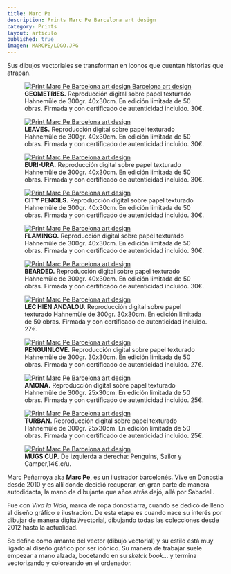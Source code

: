```yaml
---
title: Marc Pe
description: Prints Marc Pe Barcelona art design 
category: Prints
layout: articulo
published: true
imagen: MARCPE/LOGO.JPG
---
```


Sus dibujos vectoriales se transforman en iconos que cuentan historias que atrapan.

<div class="figure-group">
<figure>
	<a href="/images/MARCPE/geometries.jpg"><img src="/images/MARCPE/geometries.jpg" alt="Print Marc Pe Barcelona art design Barcelona art design"></a>
	<figcaption><b>GEOMETRIES.</b>
	  	Reproducción digital sobre papel texturado Hahnemüle de 300gr. 40x30cm. En edición limitada de 50 obras. Firmada  y con certificado de autenticidad incluido. 30€.</figcaption>
</figure>

<figure>
	<a href="/images/MARCPE/Leaves.jpg"><img src="/images/MARCPE/Leaves.jpg" alt="Print Marc Pe Barcelona art design"></a>
	<figcaption><b>LEAVES.</b>
Reproducción digital sobre papel texturado Hahnemüle de 300gr. 40x30cm. En edición limitada de 50 obras. Firmada  y con certificado de autenticidad incluido. 30€.</figcaption>
</figure>

<figure>
	<a href="/images/MARCPE/EuriUra.jpg"><img src="/images/MARCPE/EuriUra.jpg" alt="Print Marc Pe Barcelona art design"></a>
	<figcaption><b>EURI-URA.</b>
Reproducción digital sobre papel texturado Hahnemüle de 300gr. 40x30cm. En edición limitada de 50 obras. Firmada  y con certificado de autenticidad incluido. 30€.</figcaption>
</figure>

<figure>
	<a href="/images/MARCPE/CityPencils.jpg"><img src="/images/MARCPE/CityPencils.jpg" alt="Print Marc Pe Barcelona art design"></a>
	<figcaption><b>CITY PENCILS.</b>
Reproducción digital sobre papel texturado Hahnemüle de 300gr. 40x30cm. En edición limitada de 50 obras. Firmada  y con certificado de autenticidad incluido. 30€.</figcaption>
</figure>

<figure>
	<a href="/images/MARCPE/flamingo.jpg"><img src="/images/MARCPE/flamingo.jpg" alt="Print Marc Pe Barcelona art design"></a>
	<figcaption><b>FLAMINGO.</b>
Reproducción digital sobre papel texturado Hahnemüle de 300gr. 40x30cm. En edición limitada de 50 obras. Firmada  y con certificado de autenticidad incluido. 30€.</figcaption>
</figure>

<figure>
	<a href="/images/MARCPE/Bearded.jpg"><img src="/images/MARCPE/Bearded.jpg" alt="Print Marc Pe Barcelona art design"></a>
	<figcaption><b>BEARDED.</b>
Reproducción digital sobre papel texturado Hahnemüle de 300gr. 40x30cm. En edición limitada de 50 obras. Firmada  y con certificado de autenticidad incluido. 30€.</figcaption>
</figure>

<figure>
	<a href="/images/MARCPE/LeChienAndalou jpg"><img src="/images/MARCPE/LeChienAndalou.jpg" alt="Print Marc Pe Barcelona art design"></a>
	<figcaption><b>LEC HIEN ANDALOU.</b> 
Reproducción digital sobre papel texturado Hahnemüle de 300gr. 30x30cm. En edición limitada de 50 obras. Firmada  y con certificado de autenticidad incluido. 27€.</figcaption>
</figure>

<figure>
	<a href="/images/MARCPE/PenguinLove.jpg"><img src="/images/MARCPE/PenguinLove.jpg" alt="Print Marc Pe Barcelona art design"></a>
	<figcaption><b>PENGUINLOVE.</b> 
Reproducción digital sobre papel texturado Hahnemüle de 300gr. 30x30cm. En edición limitada de 50 obras. Firmada  y con certificado de autenticidad incluido. 27€.</figcaption>
</figure>

<figure>
	<a href="/images/MARCPE/amona.jpg"><img src="/images/MARCPE/amona.jpg" alt="Print Marc Pe Barcelona art design"></a>
	<figcaption><b>AMONA.</b> 
Reproducción digital sobre papel texturado Hahnemüle de 300gr. 25x30cm. En edición limitada de 50 obras. Firmada  y con certificado de autenticidad incluido. 25€.</figcaption>
</figure>

<figure>
	<a href="/images/MARCPE/turban.jpg"><img src="/images/MARCPE/turban.jpg" alt="Print Marc Pe Barcelona art design"></a>
	<figcaption><b>TURBAN.</b> 
Reproducción digital sobre papel texturado Hahnemüle de 300gr. 25x30cm. En edición limitada de 50 obras. Firmada  y con certificado de autenticidad incluido. 25€.</figcaption>
</figure>
</div>

<figure>
	<a href="/images/MARCPE/MUGS.jpg"><img src="/images/MARCPE/MUGS.jpg" alt="Print Marc Pe Barcelona art design"></a>
	<figcaption><b> MUGS CUP.</b> 
De izquierda a derecha: Penguins, Sailor y Camper,14€.c/u.</figcaption>
</figure>


Marc Peñarroya aka **Marc Pe**, es un ilustrador barcelonés. Vive en Donostia desde 2010 y es allí donde decidió recuperar, en gran parte de manera autodidacta, la mano de dibujante que años atrás dejó, allá por Sabadell. 

Fue con _Viva la Vida_, marca de ropa donostiarra, cuando se dedicó de lleno al diseño gráfico e ilustración. De esta etapa es cuando nace su interés por dibujar de manera digital/vectorial, dibujando todas las colecciones desde 2012 hasta la actualidad.

Se define como amante del vector (dibujo vectorial) y su estilo está muy ligado al diseño gráfico por ser icónico. Su manera de trabajar suele empezar a mano alzada, bocetando en su _sketck book_... y termina vectorizando y coloreando en el ordenador. 

